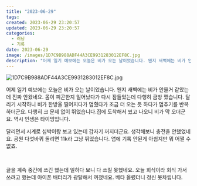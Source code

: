 ```yaml
---
title: "2023-06-29"
tags:
created: 2023-06-29 23:20:57
updated: 2023-06-29 23:20:57
categories:
  - 러닝
  - 기록
date: 2023-06-29
image: /images/1D7C9B988ADF44A3CE9931283012EF8C.jpg
description: "어제 일기 예보에는 오늘은 비가 오는 날이었습니다. 왠지 새벽에는 비가 안올거 같았는데 진짜 안왔네요. 몸이 피곤한지 일어났다가 다시 잠들었는데 다행히 금방 깼습니다. 달리기 시작하니 비가 한방울 떨어지다가 멈췄다가 조금 더 오는 듯 하다가 멈추기를 반복하더군요. 다행히 크 문제 없이 "
---
```


![1D7C9B988ADF44A3CE9931283012EF8C.jpg](/images/1D7C9B988ADF44A3CE9931283012EF8C.jpg)
 
 

어제 일기 예보에는 오늘은 비가 오는 날이었습니다. 왠지 새벽에는 비가 안올거 같았는데 진짜 안왔네요. 몸이 피곤한지 일어났다가 다시 잠들었는데 다행히 금방 깼습니다.
달리기 시작하니 비가 한방울 떨어지다가 멈췄다가 조금 더 오는 듯 하다가 멈추기를 반복하더군요. 다행히 크 문제 없이 뛰었습니다.집에 도착해서 씼고 나오니 비가 막 오더군요. 역시 인생은 타이밍입니다.

달리면서 시계로 심박이랑 보고 있는데 갑자기 꺼지더군요. 생각해보니 충전을 안했었네요. 공원 다섯바퀴 돌리면 11k라 그냥 뛰었습니다. 앱에 기록 안된게 아쉽지만 뭐 어쩔 수 없죠.

 

글을 계속 중간에 쓰긴 했는데 일하다 보니 다 쓰질 못했네요. 오늘 회식이라 회식 가서 쓰려고 했는데 아이폰 배터리가 광탈해서 꺼졌네요. 베타 올렸더니 정신 못차립니다.
